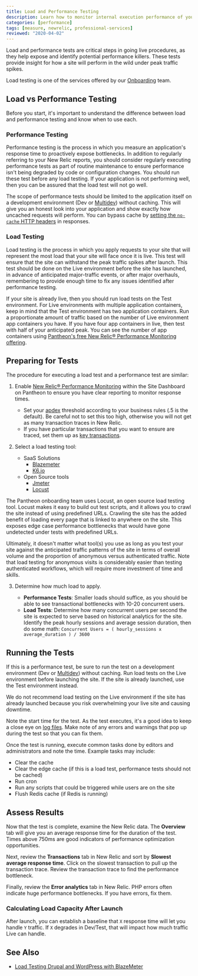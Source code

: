 ```yaml
---
title: Load and Performance Testing
description: Learn how to monitor internal execution performance of your Pantheon Drupal or WordPress site.
categories: [performance]
tags: [measure, newrelic, professional-services]
reviewed: "2020-04-02"
---
```


Load and performance tests are critical steps in going live procedures, as they help expose and identify potential performance killers. These tests provide insight for how a site will perform in the wild under peak traffic spikes.

<Alert title="Note" type="info">

Load testing is one of the services offered by our [Onboarding](/guides/professional-services/onboarding#pre-launch-load-testing) team.

</Alert>

## Load vs Performance Testing

Before you start, it's important to understand the difference between load and performance testing and know when to use each.

### Performance Testing

Performance testing is the process in which you measure an application's response time to proactively expose bottlenecks. In addition to regularly referring to your New Relic reports, you should consider regularly executing performance tests as part of routine maintenance to ensure performance isn't being degraded by code or configuration changes.  You should run these test before any load testing. If your application is not performing well, then you can be assured that the load test will not go well.  

The scope of performance tests should be limited to the application itself on a development environment (Dev or [Multidev](/multidev)) without caching. This will give you an honest look into your application and show exactly how uncached requests will perform. You can bypass cache by [setting the `no-cache` HTTP headers](/cache-control) in responses.

### Load Testing

Load testing is the process in which you apply requests to your site that will represent the most load that your site will face once it is live.  This test will ensure that the site can withstand the peak traffic spikes after launch. This test should be done on the Live environment before the site has launched, in advance of anticipated major-traffic events, or after major overhauls, remembering to provide enough time to fix any issues identified after performance testing.

If your site is already live, then you should run load tests on the Test environment. For Live environments with multiple application containers, keep in mind that the Test environment has two application containers. Run a proportionate amount of traffic based on the number of Live environment app containers you have. If you have four app containers in live, then test with half of your anticipated peak. You can see the number of app containers using [Pantheon's free New Relic&reg; Performance Monitoring offering](/new-relic).

## Preparing for Tests

The procedure for executing a load test and a performance test are similar:

1. Enable [New Relic&reg; Performance Monitoring](/new-relic) within the Site Dashboard on Pantheon to ensure you have clear reporting to monitor response times.

   * Set your [apdex](https://docs.newrelic.com/docs/apm/new-relic-apm/apdex/apdex-measuring-user-satisfaction#score) threshold according to your business rules (.5 is the default). Be careful not to set this too high, otherwise you will not get as many transaction traces in New Relic.
   * If you have particular transactions that you want to ensure are traced, set them up as [key transactions](https://docs.newrelic.com/docs/apm/transactions/key-transactions/key-transactions-tracking-important-transactions-or-events).

2. Select a load testing tool:

   * SaaS Solutions
     * [Blazemeter](https://www.blazemeter.com)
     * [K6.io](https://k6.io)
   * Open Source tools
     * [Jmeter](https://jmeter.apache.org/)
     * [Locust](http://locust.io/)

  The Pantheon onboarding team uses Locust, an open source load testing tool. Locust makes it easy to build out test scripts, and it allows you to crawl the site instead of using predefined URLs. Crawling the site has the added benefit of loading every page that is linked to anywhere on the site. This exposes edge case performance bottlenecks that would have gone undetected under tests with predefined URLs.

  Ultimately, it doesn't matter what tool(s) you use as long as you test your site against the anticipated traffic patterns of the site in terms of overall volume and the proportion of anonymous versus authenticated traffic. Note that load testing for anonymous visits is considerably easier than testing authenticated workflows, which will require more investment of time and skills.  

3. Determine how much load to apply.

   * **Performance Tests**: Smaller loads should suffice, as you should be able to see transactional bottlenecks with 10-20 concurrent users.
   * **Load Tests**: Determine how many concurrent users per second the site is expected to serve based on historical analytics for the site. Identify the peak hourly sessions and average session duration, then do some math: `Concurrent Users = ( hourly_sessions x average_duration ) / 3600`

## Running the Tests

If this is a performance test, be sure to run the test on a development environment (Dev or [Multidev](/multidev)) without caching. Run load tests on the Live environment before launching the site. If the site is already launched, use the Test environment instead.

<Alert title="Warning" type="danger">

We do not recommend load testing on the Live environment if the site has already launched because you risk overwhelming your live site and causing downtime.

</Alert>

Note the start time for the test. As the test executes, it's a good idea to keep a close eye on [log files](/logs). Make note of any errors and warnings that pop up during the test so that you can fix them.

Once the test is running, execute common tasks done by editors and administrators and note the time. Example tasks may include:

* Clear the cache
* Clear the edge cache (if this is a load test, performance tests should not be cached)
* Run cron
* Run any scripts that could be triggered while users are on the site
* Flush Redis cache (if Redis is running)

## Assess Results

Now that the test is complete, examine the New Relic data. The **Overview** tab will give you an average response time for the duration of the test. Times above 750ms are good indicators of performance optimization opportunities.

Next, review the **Transactions** tab in New Relic and sort by **Slowest average response time**. Click on the slowest transaction to pull up the transaction trace. Review the transaction trace to find the performance bottleneck.

Finally, review the **Error analytics** tab in New Relic. PHP errors often indicate huge performance bottlenecks. If you have errors, fix them.

### Calculating Load Capacity After Launch

After launch, you can establish a baseline that `X` response time will let you handle `Y` traffic. If `X` degrades in Dev/Test, that will impact how much traffic Live can handle.

## See Also

* [Load Testing Drupal and WordPress with BlazeMeter](/guides/load-testing-with-blazemeter)
